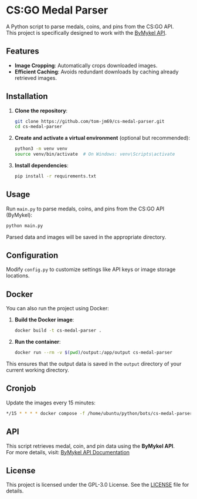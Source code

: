 # CS:GO Medal Parser

A Python script to parse medals, coins, and pins from the CS:GO API.  
This project is specifically designed to work with the [ByMykel API](https://github.com/ByMykel/CSGO-API).

## Features

- **Image Cropping**: Automatically crops downloaded images.
- **Efficient Caching**: Avoids redundant downloads by caching already retrieved images.

## Installation

1. **Clone the repository**:

   ```bash
   git clone https://github.com/tom-jm69/cs-medal-parser.git
   cd cs-medal-parser
   ```

2. **Create and activate a virtual environment** (optional but recommended):

   ```bash
   python3 -m venv venv
   source venv/bin/activate  # On Windows: venv\Scripts\activate
   ```

3. **Install dependencies**:

   ```bash
   pip install -r requirements.txt
   ```

## Usage

Run `main.py` to parse medals, coins, and pins from the CS:GO API (ByMykel):

```bash
python main.py
```

Parsed data and images will be saved in the appropriate directory.

## Configuration

Modify `config.py` to customize settings like API keys or image storage locations.

## Docker

You can also run the project using Docker:

1. **Build the Docker image**:

   ```bash
   docker build -t cs-medal-parser .
   ```

2. **Run the container**:

   ```bash
   docker run --rm -v $(pwd)/output:/app/output cs-medal-parser
   ```

This ensures that the output data is saved in the `output` directory of your current working directory.

## Cronjob

Update the images every 15 minutes:

```bash
*/15 * * * * docker compose -f /home/ubuntu/python/bots/cs-medal-parser/docker-compose.yml run --rm cs2medalparser >> /home/ubuntu/python/bots/cs-medal-parser/logs/medalparser.log 2>&1
```

## API

This script retrieves medal, coin, and pin data using the **ByMykel API**.  
For more details, visit: [ByMykel API Documentation](https://bymykel.github.io/CSGO-API/)

## License

This project is licensed under the GPL-3.0 License. See the [LICENSE](LICENSE) file for details.
